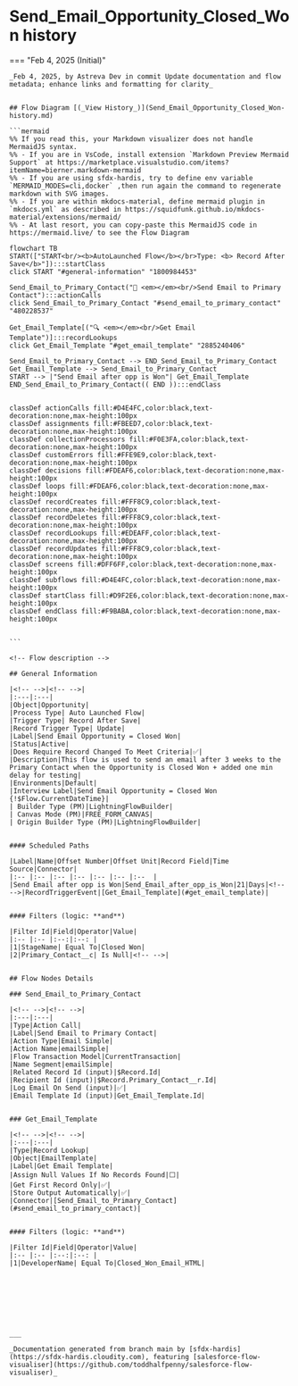 # Send_Email_Opportunity_Closed_Won history

<!-- This page has been generated to be viewed with mkdocs-material, you can not view it just as markdown . Activate tab plugin following the doc at https://squidfunk.github.io/mkdocs-material/reference/content-tabs/ -->

=== "Feb 4, 2025 (Initial)"

    _Feb 4, 2025, by Astreva Dev in commit Update documentation and flow metadata; enhance links and formatting for clarity_

    
    ## Flow Diagram [(_View History_)](Send_Email_Opportunity_Closed_Won-history.md)
    
    ```mermaid
    %% If you read this, your Markdown visualizer does not handle MermaidJS syntax.
    %% - If you are in VsCode, install extension `Markdown Preview Mermaid Support` at https://marketplace.visualstudio.com/items?itemName=bierner.markdown-mermaid
    %% - If you are using sfdx-hardis, try to define env variable `MERMAID_MODES=cli,docker` ,then run again the command to regenerate markdown with SVG images.
    %% - If you are within mkdocs-material, define mermaid plugin in `mkdocs.yml` as described in https://squidfunk.github.io/mkdocs-material/extensions/mermaid/
    %% - At last resort, you can copy-paste this MermaidJS code in https://mermaid.live/ to see the Flow Diagram
    
    flowchart TB
    START(["START<br/><b>AutoLaunched Flow</b></br>Type: <b> Record After Save</b>"]):::startClass
    click START "#general-information" "1800984453"
    
    Send_Email_to_Primary_Contact("📧 <em></em><br/>Send Email to Primary Contact"):::actionCalls
    click Send_Email_to_Primary_Contact "#send_email_to_primary_contact" "480228537"
    
    Get_Email_Template[("🔍 <em></em><br/>Get Email Template")]:::recordLookups
    click Get_Email_Template "#get_email_template" "2885240406"
    
    Send_Email_to_Primary_Contact --> END_Send_Email_to_Primary_Contact
    Get_Email_Template --> Send_Email_to_Primary_Contact
    START --> |"Send Email after opp is Won"| Get_Email_Template
    END_Send_Email_to_Primary_Contact(( END )):::endClass
    
    
    classDef actionCalls fill:#D4E4FC,color:black,text-decoration:none,max-height:100px
    classDef assignments fill:#FBEED7,color:black,text-decoration:none,max-height:100px
    classDef collectionProcessors fill:#F0E3FA,color:black,text-decoration:none,max-height:100px
    classDef customErrors fill:#FFE9E9,color:black,text-decoration:none,max-height:100px
    classDef decisions fill:#FDEAF6,color:black,text-decoration:none,max-height:100px
    classDef loops fill:#FDEAF6,color:black,text-decoration:none,max-height:100px
    classDef recordCreates fill:#FFF8C9,color:black,text-decoration:none,max-height:100px
    classDef recordDeletes fill:#FFF8C9,color:black,text-decoration:none,max-height:100px
    classDef recordLookups fill:#EDEAFF,color:black,text-decoration:none,max-height:100px
    classDef recordUpdates fill:#FFF8C9,color:black,text-decoration:none,max-height:100px
    classDef screens fill:#DFF6FF,color:black,text-decoration:none,max-height:100px
    classDef subflows fill:#D4E4FC,color:black,text-decoration:none,max-height:100px
    classDef startClass fill:#D9F2E6,color:black,text-decoration:none,max-height:100px
    classDef endClass fill:#F9BABA,color:black,text-decoration:none,max-height:100px
    
    
    ```
    
    <!-- Flow description -->
    
    ## General Information
    
    |<!-- -->|<!-- -->|
    |:---|:---|
    |Object|Opportunity|
    |Process Type| Auto Launched Flow|
    |Trigger Type| Record After Save|
    |Record Trigger Type| Update|
    |Label|Send Email Opportunity = Closed Won|
    |Status|Active|
    |Does Require Record Changed To Meet Criteria|✅|
    |Description|This flow is used to send an email after 3 weeks to the Primary Contact when the Opportunity is Closed Won + added one min delay for testing|
    |Environments|Default|
    |Interview Label|Send Email Opportunity = Closed Won {!$Flow.CurrentDateTime}|
    | Builder Type (PM)|LightningFlowBuilder|
    | Canvas Mode (PM)|FREE_FORM_CANVAS|
    | Origin Builder Type (PM)|LightningFlowBuilder|
    
    
    #### Scheduled Paths
    
    |Label|Name|Offset Number|Offset Unit|Record Field|Time Source|Connector|
    |:-- |:-- |:-- |:-- |:-- |:-- |:--  |
    |Send Email after opp is Won|Send_Email_after_opp_is_Won|21|Days|<!-- -->|RecordTriggerEvent|[Get_Email_Template](#get_email_template)|
    
    
    #### Filters (logic: **and**)
    
    |Filter Id|Field|Operator|Value|
    |:-- |:-- |:--:|:--: |
    |1|StageName| Equal To|Closed Won|
    |2|Primary_Contact__c| Is Null|<!-- -->|
    
    
    ## Flow Nodes Details
    
    ### Send_Email_to_Primary_Contact
    
    |<!-- -->|<!-- -->|
    |:---|:---|
    |Type|Action Call|
    |Label|Send Email to Primary Contact|
    |Action Type|Email Simple|
    |Action Name|emailSimple|
    |Flow Transaction Model|CurrentTransaction|
    |Name Segment|emailSimple|
    |Related Record Id (input)|$Record.Id|
    |Recipient Id (input)|$Record.Primary_Contact__r.Id|
    |Log Email On Send (input)|✅|
    |Email Template Id (input)|Get_Email_Template.Id|
    
    
    ### Get_Email_Template
    
    |<!-- -->|<!-- -->|
    |:---|:---|
    |Type|Record Lookup|
    |Object|EmailTemplate|
    |Label|Get Email Template|
    |Assign Null Values If No Records Found|⬜|
    |Get First Record Only|✅|
    |Store Output Automatically|✅|
    |Connector|[Send_Email_to_Primary_Contact](#send_email_to_primary_contact)|
    
    
    #### Filters (logic: **and**)
    
    |Filter Id|Field|Operator|Value|
    |:-- |:-- |:--:|:--: |
    |1|DeveloperName| Equal To|Closed_Won_Email_HTML|
    
    
    
    
    
    
    
    
    ___
    
    _Documentation generated from branch main by [sfdx-hardis](https://sfdx-hardis.cloudity.com), featuring [salesforce-flow-visualiser](https://github.com/toddhalfpenny/salesforce-flow-visualiser)_

